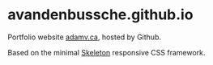 # avandenbussche.github.io

Portfolio website [adamv.ca](https://adamv.ca), hosted by Github.

Based on the minimal [Skeleton](http://getskeleton.com/) responsive CSS framework.